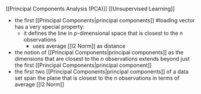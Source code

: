 [[Principal Components Analysis (PCA)]] [[Unsupervised Learning]]

- the first [[Principal Components|principal components]] #loading vector has a very special property:
	- it defines the line in $p$-dimensional space that is closest to the $n$ observations
		- uses average [[l2 Norm]] as distance
- the notion of [[Principal Components|principal components]] as the dimensions that are closest to the $n$ observations extends beyond just the first [[Principal Components|principal component]] 
- the first two [[Principal Components|principal components]] of a data set span the plane that is closest to the $n$ observations in terms of average [[l2 Norm]]